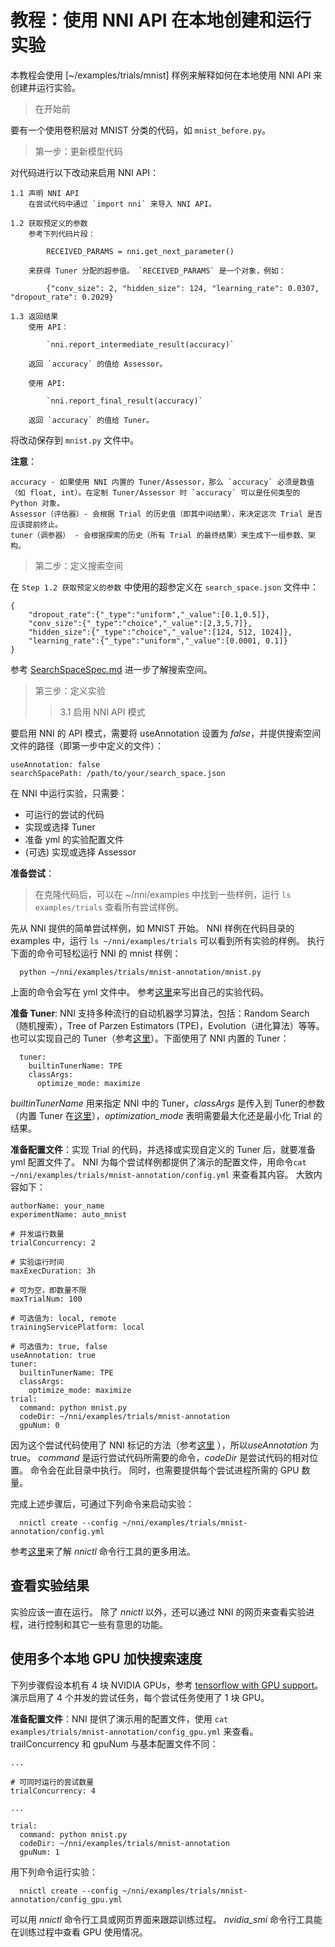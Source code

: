 # **教程：使用 NNI API 在本地创建和运行实验**

本教程会使用 [~/examples/trials/mnist] 样例来解释如何在本地使用 NNI API 来创建并运行实验。

> 在开始前

要有一个使用卷积层对 MNIST 分类的代码，如 `mnist_before.py`。

> 第一步：更新模型代码

对代码进行以下改动来启用 NNI API：

    1.1 声明 NNI API
        在尝试代码中通过 `import nni` 来导入 NNI API。
    
    1.2 获取预定义的参数
        参考下列代码片段： 
    
            RECEIVED_PARAMS = nni.get_next_parameter()
    
        来获得 Tuner 分配的超参值。 `RECEIVED_PARAMS` 是一个对象，例如： 
    
            {"conv_size": 2, "hidden_size": 124, "learning_rate": 0.0307, "dropout_rate": 0.2029}
    
    1.3 返回结果
        使用 API：
    
            `nni.report_intermediate_result(accuracy)` 
    
        返回 `accuracy` 的值给 Assessor。
    
        使用 API:
    
            `nni.report_final_result(accuracy)` 
    
        返回 `accuracy` 的值给 Tuner。 
    

将改动保存到 `mnist.py` 文件中。

**注意**：

    accuracy - 如果使用 NNI 内置的 Tuner/Assessor，那么 `accuracy` 必须是数值（如 float, int）。在定制 Tuner/Assessor 时 `accuracy` 可以是任何类型的 Python 对象。
    Assessor（评估器）- 会根据 Trial 的历史值（即其中间结果），来决定这次 Trial 是否应该提前终止。
    tuner（调参器） - 会根据探索的历史（所有 Trial 的最终结果）来生成下一组参数、架构。
    

> 第二步：定义搜索空间

在 `Step 1.2 获取预定义的参数` 中使用的超参定义在 `search_space.json` 文件中：

    {
        "dropout_rate":{"_type":"uniform","_value":[0.1,0.5]},
        "conv_size":{"_type":"choice","_value":[2,3,5,7]},
        "hidden_size":{"_type":"choice","_value":[124, 512, 1024]},
        "learning_rate":{"_type":"uniform","_value":[0.0001, 0.1]}
    }
    

参考 [SearchSpaceSpec.md](./SearchSpaceSpec.md) 进一步了解搜索空间。

> 第三步：定义实验
> 
> > 3.1 启用 NNI API 模式

要启用 NNI 的 API 模式，需要将 useAnnotation 设置为 *false*，并提供搜索空间文件的路径（即第一步中定义的文件）：

    useAnnotation: false
    searchSpacePath: /path/to/your/search_space.json
    

在 NNI 中运行实验，只需要：

* 可运行的尝试的代码
* 实现或选择 Tuner
* 准备 yml 的实验配置文件
* (可选) 实现或选择 Assessor

**准备尝试**：

> 在克隆代码后，可以在 ~/nni/examples 中找到一些样例，运行 `ls examples/trials` 查看所有尝试样例。

先从 NNI 提供的简单尝试样例，如 MNIST 开始。 NNI 样例在代码目录的 examples 中，运行 `ls ~/nni/examples/trials` 可以看到所有实验的样例。 执行下面的命令可轻松运行 NNI 的 mnist 样例：

      python ~/nni/examples/trials/mnist-annotation/mnist.py
    

上面的命令会写在 yml 文件中。 参考[这里](./howto_1_WriteTrial.md)来写出自己的实验代码。

**准备 Tuner**: NNI 支持多种流行的自动机器学习算法，包括：Random Search（随机搜索），Tree of Parzen Estimators (TPE)，Evolution（进化算法）等等。 也可以实现自己的 Tuner（参考[这里](./howto_2_CustomizedTuner.md)）。下面使用了 NNI 内置的 Tuner：

      tuner:
        builtinTunerName: TPE
        classArgs:
          optimize_mode: maximize
    

*builtinTunerName* 用来指定 NNI 中的 Tuner，*classArgs* 是传入到 Tuner的参数（内置 Tuner 在[这里]()），*optimization_mode* 表明需要最大化还是最小化 Trial 的结果。

**准备配置文件**：实现 Trial 的代码，并选择或实现自定义的 Tuner 后，就要准备 yml 配置文件了。 NNI 为每个尝试样例都提供了演示的配置文件，用命令`cat ~/nni/examples/trials/mnist-annotation/config.yml` 来查看其内容。 大致内容如下：

    authorName: your_name
    experimentName: auto_mnist
    
    # 并发运行数量
    trialConcurrency: 2
    
    # 实验运行时间
    maxExecDuration: 3h
    
    # 可为空，即数量不限
    maxTrialNum: 100
    
    # 可选值为: local, remote  
    trainingServicePlatform: local
    
    # 可选值为: true, false  
    useAnnotation: true
    tuner:
      builtinTunerName: TPE
      classArgs:
        optimize_mode: maximize
    trial:
      command: python mnist.py
      codeDir: ~/nni/examples/trials/mnist-annotation
      gpuNum: 0
    

因为这个尝试代码使用了 NNI 标记的方法（参考[这里](../tools/annotation/README.md) ），所以*useAnnotation* 为 true。 *command* 是运行尝试代码所需要的命令，*codeDir* 是尝试代码的相对位置。 命令会在此目录中执行。 同时，也需要提供每个尝试进程所需的 GPU 数量。

完成上述步骤后，可通过下列命令来启动实验：

      nnictl create --config ~/nni/examples/trials/mnist-annotation/config.yml
    

参考[这里](NNICTLDOC.md)来了解 *nnictl* 命令行工具的更多用法。

## 查看实验结果

实验应该一直在运行。 除了 *nnictl* 以外，还可以通过 NNI 的网页来查看实验进程，进行控制和其它一些有意思的功能。

## 使用多个本地 GPU 加快搜索速度

下列步骤假设本机有 4 块 NVIDIA GPUs，参考 [tensorflow with GPU support](https://www.tensorflow.org/install/gpu)。 演示启用了 4 个并发的尝试任务，每个尝试任务使用了 1 块 GPU。

**准备配置文件**：NNI 提供了演示用的配置文件，使用 `cat examples/trials/mnist-annotation/config_gpu.yml` 来查看。 trailConcurrency 和 gpuNum 与基本配置文件不同：

    ...
    
    # 可同时运行的尝试数量
    trialConcurrency: 4
    
    ...
    
    trial:
      command: python mnist.py
      codeDir: ~/nni/examples/trials/mnist-annotation
      gpuNum: 1
    

用下列命令运行实验：

      nnictl create --config ~/nni/examples/trials/mnist-annotation/config_gpu.yml
    

可以用 *nnictl* 命令行工具或网页界面来跟踪训练过程。 *nvidia_smi* 命令行工具能在训练过程中查看 GPU 使用情况。